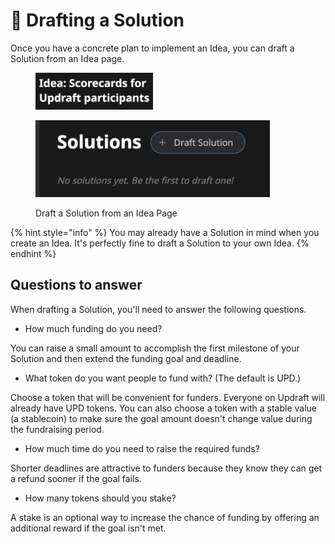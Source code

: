 # 📃 Drafting a Solution

Once you have a concrete plan to implement an Idea, you can draft a Solution from an Idea page.

<figure><img src="../.gitbook/assets/idea-page-title.png" alt="" width="188"><figcaption></figcaption></figure>

<figure><img src="../.gitbook/assets/draft-solution-button.png" alt="" width="375"><figcaption><p>Draft a Solution from an Idea Page</p></figcaption></figure>

{% hint style="info" %}
You may already have a Solution in mind when you create an Idea. It's perfectly fine to draft a Solution to your own Idea.
{% endhint %}

## Questions to answer

When drafting a Solution, you'll need to answer the following questions.

* How much funding do you need?

You can raise a small amount to accomplish the first milestone of your Solution and then extend the funding goal and deadline.

* What token do you want people to fund with? (The default is UPD.)

Choose a token that will be convenient for funders. Everyone on Updraft will already have UPD tokens. You can also choose a token with a stable value (a stablecoin) to make sure the goal amount doesn't change value during the fundraising period.

* How much time do you need to raise the required funds?

Shorter deadlines are attractive to funders because they know they can get a refund sooner if the goal fails.

* How many tokens should you stake?

A stake is an optional way to increase the chance of funding by offering an additional reward if the goal isn't met.
